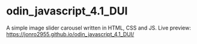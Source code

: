 # odin_javascript_4.1_DUI

A simple image slider carousel written in HTML, CSS and JS. 
Live preview: https://jonro2955.github.io/odin_javascript_4.1_DUI/
